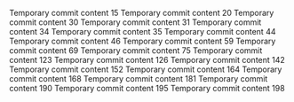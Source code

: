 Temporary commit content 15
Temporary commit content 20
Temporary commit content 30
Temporary commit content 31
Temporary commit content 34
Temporary commit content 35
Temporary commit content 44
Temporary commit content 46
Temporary commit content 59
Temporary commit content 69
Temporary commit content 75
Temporary commit content 123
Temporary commit content 126
Temporary commit content 142
Temporary commit content 152
Temporary commit content 164
Temporary commit content 168
Temporary commit content 181
Temporary commit content 190
Temporary commit content 195
Temporary commit content 198
